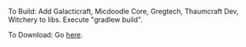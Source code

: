 To Build:
Add Galacticraft, Micdoodle Core, Gregtech, Thaumcraft Dev, Witchery to libs. Execute "gradlew build".

To Download:
Go [here](https://github.com/bartimaeusnek/berries-plus-plus/releases).
